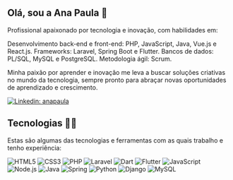 ## Olá, sou a Ana Paula 👋

Profissional apaixonado por tecnologia e inovação, com habilidades em:

Desenvolvimento back-end e front-end: PHP, JavaScript, Java, Vue.js e React.js.
Frameworks: Laravel, Spring Boot e Flutter.
Bancos de dados: PL/SQL, MySQL e PostgreSQL.
Metodologia ágil: Scrum.

Minha paixão por aprender e inovação me leva a buscar soluções criativas no mundo da tecnologia, sempre pronto para abraçar novas oportunidades de aprendizado e crescimento.

<a href="https://www.linkedin.com/in/ana-paula-gomes-guimaraes" target="_blank">
  <img src="https://img.shields.io/badge/-Linkedin-blue?style=for-square&logo=Linkedin&logoColor=white" alt="Linkedin: anapaula">
</a>

## Tecnologias 👩‍💻

Estas são algumas das tecnologias e ferramentas com as quais trabalho e tenho experiência:

![HTML5](https://img.shields.io/badge/-HTML5-E34F26?style=for-square&logo=html5&logoColor=white)
![CSS3](https://img.shields.io/badge/-CSS3-1572B6?style=for-square&logo=css3)
![PHP](https://img.shields.io/badge/PHP-777BB4?style=for-square&logo=spring&logoColor=white)
![Laravel](https://img.shields.io/badge/Laravel-FF2D20?style=for-square&logo=spring&logo=laravel&logoColor=white)
![Dart](https://img.shields.io/badge/Dart-0175C2?style=for-square&logo=dart&logoColor=white)
![Flutter](https://img.shields.io/badge/Flutter-02569B?style=for-square&logo=flutter&logoColor=white)
![JavaScript](https://img.shields.io/badge/-JavaScript-black?style=for-square&logo=javascript)
![Node.js](https://img.shields.io/badge/Node.js-43853D?style=for-square&logo=node.js&logoColor=white)
![Java](https://img.shields.io/badge/-Java-007396?style=for-square&logo=java)
![Spring](https://img.shields.io/badge/-Spring-6DB33F?style=for-square&logo=spring&logoColor=white)
![Python](https://img.shields.io/badge/Python-14354C?style=for-square&logo=spring&logoColor=white)
![Django](https://img.shields.io/badge/Django-092E20?style=for-square&logo=django&logoColor=white)
![MySQL](https://img.shields.io/badge/MySQL-00000F?style=for-square&logo=spring&logoColor=white)


